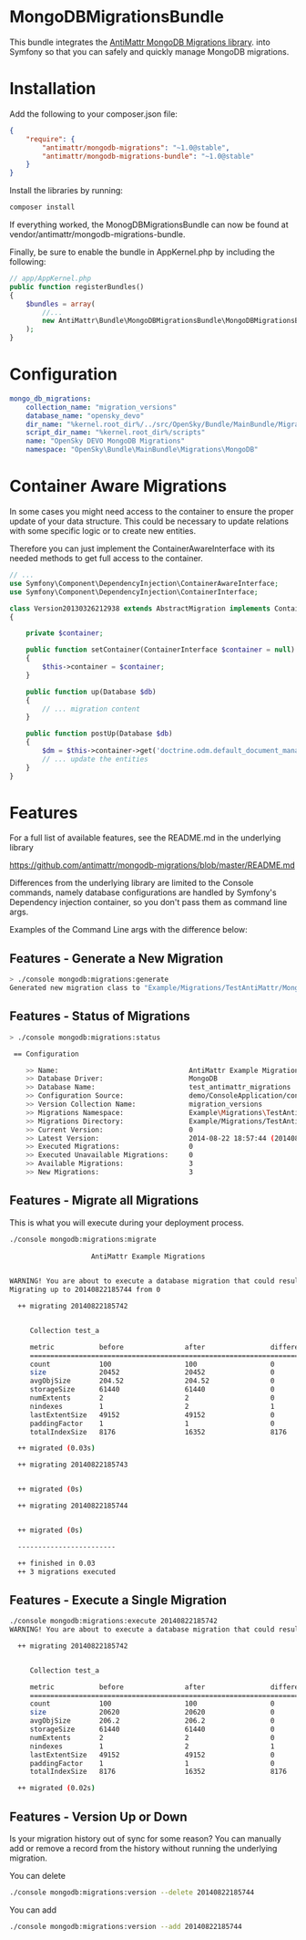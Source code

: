MongoDBMigrationsBundle
========================

This bundle integrates the [AntiMattr MongoDB Migrations library](https://github.com/antimattr/mongodb-migrations).
into Symfony so that you can safely and quickly manage MongoDB migrations.

Installation
============

Add the following to your composer.json file:

```json
{
    "require": {
        "antimattr/mongodb-migrations": "~1.0@stable",
        "antimattr/mongodb-migrations-bundle": "~1.0@stable"
    }
}
```

Install the libraries by running:

```bash
composer install
```

If everything worked, the MonogDBMigrationsBundle can now be found at vendor/antimattr/mongodb-migrations-bundle.

Finally, be sure to enable the bundle in AppKernel.php by including the following:

```php
// app/AppKernel.php
public function registerBundles()
{
    $bundles = array(
        //...
        new AntiMattr\Bundle\MongoDBMigrationsBundle\MongoDBMigrationsBundle(),
    );
}
```

Configuration
=============

```yaml
mongo_db_migrations:
    collection_name: "migration_versions"
    database_name: "opensky_devo"
    dir_name: "%kernel.root_dir%/../src/OpenSky/Bundle/MainBundle/Migrations/MongoDB"
    script_dir_name: "%kernel.root_dir%/scripts"
    name: "OpenSky DEVO MongoDB Migrations"
    namespace: "OpenSky\Bundle\MainBundle\Migrations\MongoDB"
```

Container Aware Migrations
==========================

In some cases you might need access to the container to ensure the proper update of your data structure. This could be necessary to update relations with some specific logic or to create new entities.

Therefore you can just implement the ContainerAwareInterface with its needed methods to get full access to the container.

```php
// ...
use Symfony\Component\DependencyInjection\ContainerAwareInterface;
use Symfony\Component\DependencyInjection\ContainerInterface;

class Version20130326212938 extends AbstractMigration implements ContainerAwareInterface
{

    private $container;

    public function setContainer(ContainerInterface $container = null)
    {
        $this->container = $container;
    }

    public function up(Database $db)
    {
        // ... migration content
    }

    public function postUp(Database $db)
    {
        $dm = $this->container->get('doctrine.odm.default_document_manager');
        // ... update the entities
    }
}
```

Features
========

For a full list of available features, see the README.md in the underlying library

https://github.com/antimattr/mongodb-migrations/blob/master/README.md

Differences from the underlying library are limited to the Console commands, namely database configurations are handled by Symfony's Dependency injection container, so you don't pass them as command line args.

Examples of the Command Line args with the difference below:

Features - Generate a New Migration
-----------------------------------

```bash
> ./console mongodb:migrations:generate
Generated new migration class to "Example/Migrations/TestAntiMattr/MongoDB/Version20140822185742.php"
```

Features - Status of Migrations
-------------------------------

```bash
> ./console mongodb:migrations:status

 == Configuration

    >> Name:                                AntiMattr Example Migrations
    >> Database Driver:                     MongoDB
    >> Database Name:                       test_antimattr_migrations
    >> Configuration Source:                demo/ConsoleApplication/config/test_antimattr_mongodb.yml
    >> Version Collection Name:             migration_versions
    >> Migrations Namespace:                Example\Migrations\TestAntiMattr\MongoDB
    >> Migrations Directory:                Example/Migrations/TestAntiMattr/MongoDB
    >> Current Version:                     0
    >> Latest Version:                      2014-08-22 18:57:44 (20140822185744)
    >> Executed Migrations:                 0
    >> Executed Unavailable Migrations:     0
    >> Available Migrations:                3
    >> New Migrations:                      3
```

Features - Migrate all Migrations
---------------------------------

This is what you will execute during your deployment process.

```bash
./console mongodb:migrations:migrate
                                                                    
                    AntiMattr Example Migrations                    
                                                                    

WARNING! You are about to execute a database migration that could result in data lost. Are you sure you wish to continue? (y/n)y
Migrating up to 20140822185744 from 0

  ++ migrating 20140822185742


     Collection test_a

     metric           before               after                difference           
     ================================================================================
     count            100                  100                  0                   
     size             20452                20452                0                   
     avgObjSize       204.52               204.52               0                   
     storageSize      61440                61440                0                   
     numExtents       2                    2                    0                   
     nindexes         1                    2                    1                   
     lastExtentSize   49152                49152                0                   
     paddingFactor    1                    1                    0                   
     totalIndexSize   8176                 16352                8176                

  ++ migrated (0.03s)

  ++ migrating 20140822185743


  ++ migrated (0s)

  ++ migrating 20140822185744


  ++ migrated (0s)

  ------------------------

  ++ finished in 0.03
  ++ 3 migrations executed
```

Features - Execute a Single Migration
-------------------------------------

```bash
./console mongodb:migrations:execute 20140822185742
WARNING! You are about to execute a database migration that could result in data lost. Are you sure you wish to continue? (y/n)y

  ++ migrating 20140822185742


     Collection test_a

     metric           before               after                difference           
     ================================================================================
     count            100                  100                  0                   
     size             20620                20620                0                   
     avgObjSize       206.2                206.2                0                   
     storageSize      61440                61440                0                   
     numExtents       2                    2                    0                   
     nindexes         1                    2                    1                   
     lastExtentSize   49152                49152                0                   
     paddingFactor    1                    1                    0                   
     totalIndexSize   8176                 16352                8176                

  ++ migrated (0.02s)
```

Features - Version Up or Down
-----------------------------

Is your migration history out of sync for some reason? You can manually add or remove a record from the history without running the underlying migration.

You can delete

```bash
./console mongodb:migrations:version --delete 20140822185744
```

You can add

```bash
./console mongodb:migrations:version --add 20140822185744
```
